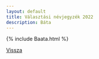 ```yaml
---
layout: default
title: Választási névjegyzék 2022
description: Báta
---
```


{% include Baata.html %}

[Vissza](./)